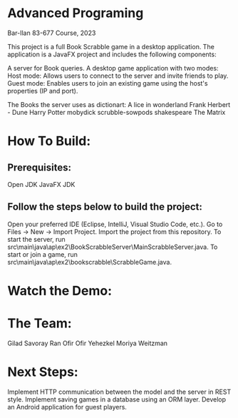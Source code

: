 # Advanced Programing
Bar-Ilan 83-677 Course, 2023

This project is a full Book Scrabble game in a desktop application. The application is a JavaFX project and includes the following components:

A server for Book queries.
A desktop game application with two modes:
Host mode: Allows users to connect to the server and invite friends to play.
Guest mode: Enables users to join an existing game using the host's properties (IP and port).

The Books the server uses as dictionart:
A lice in wonderland
Frank Herbert - Dune
Harry Potter
mobydick
scrubble-sowpods
shakespeare
The Matrix

# How To Build:

## Prerequisites:

Open JDK
JavaFX JDK

## Follow the steps below to build the project:

Open your preferred IDE (Eclipse, IntelliJ, Visual Studio Code, etc.).
Go to Files -> New -> Import Project.
Import the project from this repository.
To start the server, run 
    src\main\java\ap\ex2\BookScrabbleServer\MainScrabbleServer.java.
To start or join a game, run 
    src\main\java\ap\ex2\bookscrabble\ScrabbleGame.java.

# Watch the Demo:

# The Team:

Gilad Savoray
Ran Ofir
Ofir Yehezkel
Moriya Weitzman

# Next Steps:

Implement HTTP communication between the model and the server in REST style.
Implement saving games in a database using an ORM layer.
Develop an Android application for guest players.

#
